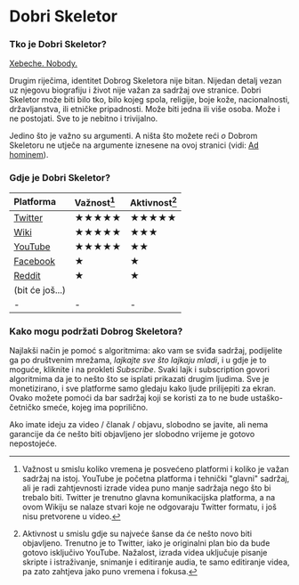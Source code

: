 # Dobri Skeletor

### Tko je Dobri Skeletor?

[Xebeche. Nobody.](https://www.youtube.com/watch?v=SpEG7xfMMy0)

Drugim riječima, identitet Dobrog Skeletora nije bitan. Nijedan detalj vezan uz njegovu biografiju i život nije važan za
sadržaj ove stranice. Dobri Skeletor može biti bilo tko, bilo kojeg spola, religije, boje kože, nacionalnosti,
državljanstva, ili etničke pripadnosti. Može biti jedna ili više osoba. Može i ne postojati. Sve to je nebitno i
trivijalno.

Jedino što je važno su argumenti. A ništa što možete reći *o* Dobrom Skeletoru ne utječe na
argumente iznesene na ovoj stranici (vidi: [Ad hominem](ad-hominem)).

### Gdje je Dobri Skeletor?

| Platforma       | Važnost[^1]                         | Aktivnost[^2]                       |
| :-              | :-                                  | :-                                  |
| [Twitter][]     | &#9733;&#9733;&#9733;&#9733;&#9733; | &#9733;&#9733;&#9733;&#9733;&#9733; |
| [Wiki][]        | &#9733;&#9733;&#9733;&#9733;&#9733; | &#9733;&#9733;&#9733;               |
| [YouTube][]     | &#9733;&#9733;&#9733;&#9733;&#9733; | &#9733;&#9733;                      |
| [Facebook][]    | &#9733;                             | &#9733;                             |
| [Reddit][]      | &#9733;                             | &#9733;                             |
| (bit će još...) |                                     |                                     |
| -               | -                                   | -                                   |

[^1]: Važnost u smislu koliko vremena je posvećeno platformi i koliko je važan sadržaj na istoj. YouTube je početna
    platforma i tehnički "glavni" sadržaj, ali je radi zahtjevnosti izrade videa puno manje sadržaja nego što bi trebalo
    biti. Twitter je trenutno glavna komunikacijska platforma, a na ovom Wikiju se nalaze stvari koje ne odgovaraju Twitter
    formatu, i još nisu pretvorene u video.

[^2]: Aktivnost u smislu gdje su najveće šanse da će nešto novo biti objavljeno. Trenutno je to Twitter, iako je
    originalni plan bio da bude gotovo isključivo YouTube. Nažalost, izrada videa uključuje pisanje skripte i
    istraživanje, snimanje i editiranje audia, te samo editiranje videa, pa zato zahtjeva jako puno vremena i fokusa.

### Kako mogu podržati Dobrog Skeletora?

Najlakši način je pomoć s algoritmima: ako vam se sviđa sadržaj, podijelite ga po društvenim mrežama, _lajkajte sve što
lajkaju mladi_, i u gdje je to moguće, kliknite i na prokleti _Subscribe_. Svaki lajk i subscription govori algoritmima
da je to nešto što se isplati prikazati drugim ljudima. Sve je monetizirano, i sve platforme samo gledaju kako ljude
prilijepiti za ekran. Ovako možete pomoći da bar sadržaj koji se koristi za to ne bude ustaško-četničko smeće, kojeg ima
poprilično.

Ako imate ideju za video / članak / objavu, slobodno se javite, ali nema garancije da će nešto biti objavljeno jer
slobodno vrijeme je gotovo nepostojeće.

[Twitter]: https://twitter.com/DobriSkeletor
[YouTube]: https://www.youtube.com/@DobriSkeletor
[Wiki]: https://dobriskeletor.github.io/kb/
[Facebook]: https://www.facebook.com/DobriSkeletor
[Reddit]: https://www.reddit.com/r/DobriSkeletor
